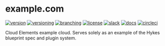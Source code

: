 # example.com
[![version](http://img.shields.io/badge/version-n/a-blue.svg)](#)
[![versioning](http://img.shields.io/badge/versioning-continuous-blue.svg)](#)
[![branching](http://img.shields.io/badge/branching-github%20flow-blue.svg)](https://guides.github.com/introduction/flow/)
[![license](http://img.shields.io/badge/license-apache-blue.svg)](LICENSE.md)
[![slack](http://img.shields.io/badge/slack-join-blue.svg)](https://ce-success.herokuapp.com)
[![docs](http://img.shields.io/badge/docs-read-blue.svg)](https://ce-onprem.readthedocs.org)
[![circleci](https://circleci.com/gh/cloud-elements/example.com.svg?style=shield)](https://circleci.com/gh/cloud-elements/example.com)

Cloud Elements example cloud. Serves solely as an example of the Hykes blueprint spec and plugin
system.
